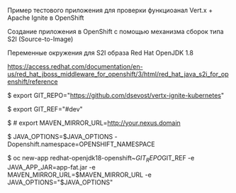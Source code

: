 Пример тестового приложения для проверки функциоанал Vert.x + Apache Ignite в OpenShift 

Создание приложения в OpenShift с помощью механизма сборок типа S2I (Source-to-Image) 

Переменные окружения для S2I образа Red Hat OpenJDK 1.8 

https://access.redhat.com/documentation/en-us/red_hat_jboss_middleware_for_openshift/3/html/red_hat_java_s2i_for_openshift/reference


$ export GIT_REPO="https://github.com/dsevost/vertx-ignite-kubernetes" 

$ export GIT_REF="#dev" 

$ # export MAVEN_MIRROR_URL=http://your.nexus.domain 

$ JAVA_OPTIONS=$JAVA_OPTIONS -Dopenshift.namespace=OPENSHIFT_NAMESPACE 

$ oc new-app redhat-openjdk18-openshift~$GIT_REPO$GIT_REF -e JAVA_APP_JAR=app-fat.jar -e MAVEN_MIRROR_URL=$MAVEN_MIRROR_URL -e JAVA_OPTIONS="$JAVA_OPTIONS" 
